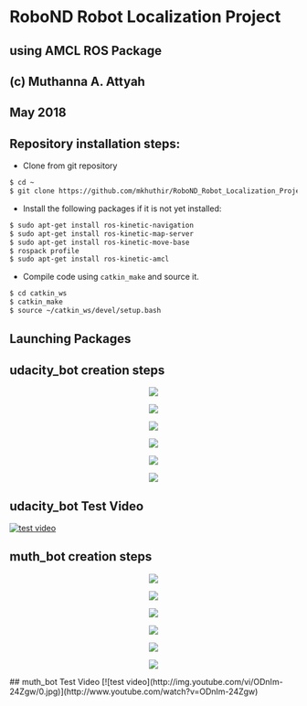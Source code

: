 # RoboND Robot Localization Project
## using AMCL ROS Package
## (c) Muthanna A. Attyah 
## May 2018


## Repository installation steps:

* Clone from git repository
```bash
$ cd ~
$ git clone https://github.com/mkhuthir/RoboND_Robot_Localization_Project.git catkin_ws
```

* Install the following packages if it is not yet installed:

```bash
$ sudo apt-get install ros-kinetic-navigation
$ sudo apt-get install ros-kinetic-map-server
$ sudo apt-get install ros-kinetic-move-base
$ rospack profile
$ sudo apt-get install ros-kinetic-amcl
```

* Compile code using `catkin_make` and source it.

```bash
$ cd catkin_ws
$ catkin_make
$ source ~/catkin_ws/devel/setup.bash
```

## Launching Packages

## udacity_bot creation steps
<p align="center"> <img src="./misc/udacity_bot_1.jpg"> </p>
<p align="center"> <img src="./misc/udacity_bot_2.jpg"> </p>
<p align="center"> <img src="./misc/udacity_bot_3.jpg"> </p>
<p align="center"> <img src="./misc/udacity_bot_4.jpg"> </p>
<p align="center"> <img src="./misc/udacity_bot_5.jpg"> </p>
<p align="center"> <img src="./misc/udacity_bot_6.jpg"> </p>

## udacity_bot Test Video
[![test video](http://img.youtube.com/vi/lxxqGsvKArw/0.jpg)](http://www.youtube.com/watch?v=lxxqGsvKArw)

## muth_bot creation steps
<p align="center"> <img src="./misc/muth_bot_1.jpg"> </p>
<p align="center"> <img src="./misc/muth_bot_2.jpg"> </p>
<p align="center"> <img src="./misc/muth_bot_3.jpg"> </p>
<p align="center"> <img src="./misc/muth_bot_4.jpg"> </p>
<p align="center"> <img src="./misc/muth_bot_5.jpg"> </p>
<p align="center"> <img src="./misc/muth_bot_6.jpg"> </p>
## muth_bot Test Video
[![test video](http://img.youtube.com/vi/ODnIm-24Zgw/0.jpg)](http://www.youtube.com/watch?v=ODnIm-24Zgw)
